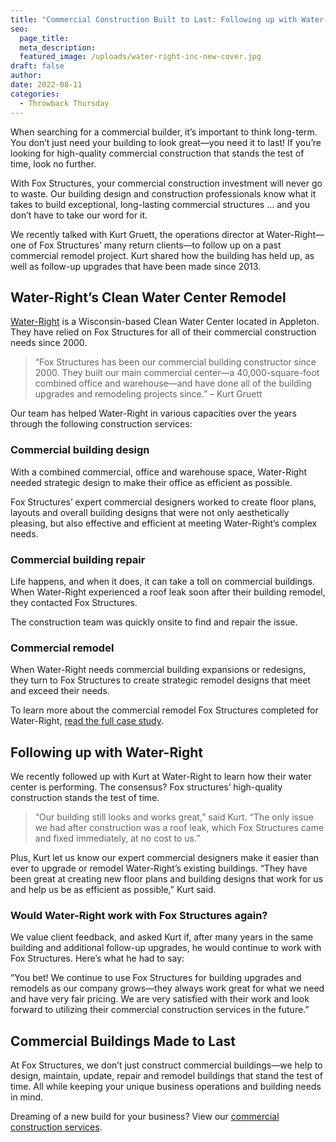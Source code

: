 ```yaml
---
title: "Commercial Construction Built to Last: Following up with Water-Right"
seo:
  page_title:
  meta_description:
  featured_image: /uploads/water-right-inc-new-cover.jpg
draft: false
author:
date: 2022-08-11
categories:
  - Throwback Thursday
---
```


When searching for a commercial builder, it’s important to think long-term. You don’t just need your building to look great—you need it to last! If you’re looking for high-quality commercial construction that stands the test of time, look no further.

With Fox Structures, your commercial construction investment will never go to waste. Our building design and construction professionals know what it takes to build exceptional, long-lasting commercial structures … and you don’t have to take our word for it.

We recently talked with Kurt Gruett, the operations director at Water-Right—one of Fox Structures’ many return clients—to follow up on a past commercial remodel project. Kurt shared how the building has held up, as well as follow-up upgrades that have been made since 2013.

## Water-Right’s Clean Water Center Remodel
[Water-Right](https://www.water-right.com/) is a Wisconsin-based Clean Water Center located in Appleton. They have relied on Fox Structures for all of their commercial construction needs since 2000.

> “Fox Structures has been our commercial building constructor since 2000. They built our main commercial center—a 40,000-square-foot combined office and warehouse—and have done all of the building upgrades and remodeling projects since.”
– Kurt Gruett

Our team has helped Water-Right in various capacities over the years through the following construction services:

### Commercial building design
With a combined commercial, office and warehouse space, Water-Right needed strategic design to make their office as efficient as possible.

Fox Structures’ expert commercial designers worked to create floor plans, layouts and overall building designs that were not only aesthetically pleasing, but also effective and efficient at meeting Water-Right’s complex needs.

### Commercial building repair
Life happens, and when it does, it can take a toll on commercial buildings. When Water-Right experienced a roof leak soon after their building remodel, they contacted Fox Structures.

The construction team was quickly onsite to find and repair the issue.

### Commercial remodel
When Water-Right needs commercial building expansions or redesigns, they turn to Fox Structures to create strategic remodel designs that meet and exceed their needs.

To learn more about the commercial remodel Fox Structures completed for Water-Right, [read the full case study](/portfolio/water-rights-clean-water-center-remodel/).

## Following up with Water-Right
We recently followed up with Kurt at Water-Right to learn how their water center is performing. The consensus? Fox structures’ high-quality construction stands the test of time.

> “Our building still looks and works great,” said Kurt. “The only issue we had after construction was a roof leak, which Fox Structures came and fixed immediately, at no cost to us.”

Plus, Kurt let us know our expert commercial designers make it easier than ever to upgrade or remodel Water-Right’s existing buildings. “They have been great at creating new floor plans and building designs that work for us and help us be as efficient as possible,” Kurt said.

### Would Water-Right work with Fox Structures again?
We value client feedback, and asked Kurt if, after many years in the same building and additional follow-up upgrades, he would continue to work with Fox Structures. Here’s what he had to say:

“You bet! We continue to use Fox Structures for building upgrades and remodels as our company grows—they always work great for what we need and have very fair pricing. We are very satisfied with their work and look forward to utilizing their commercial construction services in the future.”

## Commercial Buildings Made to Last
At Fox Structures, we don’t just construct commercial buildings—we help to design, maintain, update, repair and remodel buildings that stand the test of time. All while keeping your unique business operations and building needs in mind.

Dreaming of a new build for your business? View our [commercial construction services](/construction-services/commercial/).